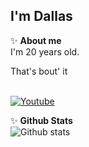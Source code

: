 <h2>I'm Dallas </h2>

✨ **About me** <br>
I'm 20 years old.

That's bout' it
<br>
<br>

[![Youtube](https://img.shields.io/youtube/channel/subscribers/UCr7j0C6hZRr6fxRJMdwNO4Q?color=FF0000&logo=youtube&style=for-the-badge)](https://www.youtube.com/user/Dalrae?sub_confirmation=1)


✨ **Github Stats** <br>
![Github stats](https://github-readme-two-gamma.vercel.app/api?username=dalrae1&show_icons=true&hide_border=true&count_private=true&include_all_commits=true&bg_color=ffffff00&hide_title=true)
